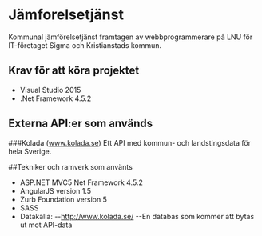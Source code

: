 ﻿# Jämforelsetjänst
Kommunal jämförelsetjänst framtagen av webbprogrammerare på LNU för IT-företaget Sigma och Kristianstads kommun.

## Krav för att köra projektet
- Visual Studio 2015
- .Net Framework 4.5.2

## Externa API:er som används
###Kolada (www.kolada.se)
Ett API med kommun- och landstingsdata för hela Sverige.

##Tekniker och ramverk som använts
- ASP.NET MVC5 Net Framework 4.5.2
- AngularJS version 1.5
- Zurb Foundation version 5
- SASS
- Datakälla: 
--http://www.kolada.se/
--En databas som kommer att bytas ut mot API-data